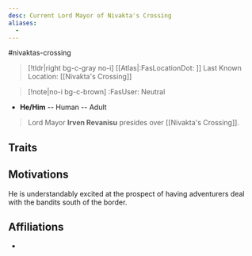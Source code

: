 ```yaml
---
desc: Current Lord Mayor of Nivakta's Crossing
aliases:
  - 
---
```

#nivaktas-crossing
>[!tldr|right bg-c-gray no-i] [[Atlas|:FasLocationDot: ]] Last Known Location: [[Nivakta's Crossing]]

>[!note|no-i bg-c-brown] :FasUser: Neutral

- **He/Him** -- Human -- Adult

>Lord Mayor **Irven Revanisu** presides over [[Nivakta's Crossing]].

## Traits


## Motivations
He is understandably excited at the prospect of having adventurers deal with the bandits south of the border.

## Affiliations
- 